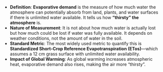 - **Definition**: **Evaporative demand** is the measure of how much water the atmosphere can potentially absorb from land, plants, and water surfaces if there is unlimited water available. It tells us how **“thirsty” the atmosphere** is.
- **Nature of Measurement**: It is not about how much water is actually lost but how much could be lost if water was fully available. It depends on weather conditions, not the amount of water in the soil.
- **Standard Metric**: The most widely used metric to quantify this is **Standardized Short-Crop Reference Evapotranspiration (ETos)**—which assumes a 12 cm grass surface with unlimited water availability.
- **Impact of Global Warming**: As global warming increases atmospheric heat, evaporative demand also rises, making the air more “thirsty”.
